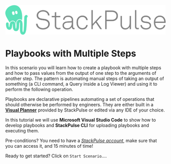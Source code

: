 

![stackpulse_logo](assets/stackpulse_logo.png)

# Playbooks with Multiple Steps

In this scenario you will learn how to create a playbook with multiple steps and how to pass values from the output of one step to the arguments of another step. The pattern is automating manual steps of taking an output of something (a CLI command, a Query inside a Log Viewer) and using it to perform the following operation.

Playbooks are declarative pipelines automating a set of operations that should otherwise be performed by engineers. They are either built in a [**Visual Planner**](https://app.stackpulse.io/playbook/create) provided by StackPulse or edited via any IDE of your choice.

In this tutorial we will use **Microsoft Visual Studio Code** to show how to develop playbooks and __StackPulse CLI__ for uploading playbooks and executing them.



Pre-conditions? You need to have a [_StackPulse account_](https://stackpulse.com/get-started), make sure that you can access it, and 15 minutes of time!



Ready to get started? Click on `Start Scenario`....

  

